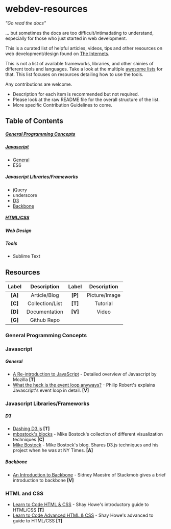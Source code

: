 # webdev-resources
*"Go read the docs"*

... but sometimes the docs are too difficult/intimadating to understand, especially for those who just started in web development.

This is a curated list of helpful articles, videos, tips and other resources on web development/design found on [The Internets](https://en.wikipedia.org/wiki/Internets). 

This is not a list of available frameworks, libraries, and other shinies of different tools and languages. Take a look at the multiple [awesome lists](https://github.com/bayandin/awesome-awesomeness) for that. This list focuses on resources detailing how to use the tools. 

Any contributions are welcome.  
- Description for each item is recommended but not required.
- Please look at the raw README file for the overall structure of the list.
- More specific Contribution Guidelines to come.

## Table of Contents

##### [General Programming Concepts](#general-programming-concepts)

##### [Javascript](#javascript)

  - [General](#general) 
  - ES6 

##### Javascript Libraries/Frameworks 

  - jQuery
  - underscore
  - [D3](#d3)
  - [Backbone](#backbone)

##### [HTML/CSS](#html-and-css)

##### Web Design

##### Tools

  - Sublime Text

## Resources

|Label   | Description      |Label   | Description      |
|:------:|:----------------:|:------:|:----------------:|
|**[A]** | Article/Blog     |**[P]** | Picture/Image    |
|**[C]** | Collection/List  |**[T]** | Tutorial         |
|**[D]** | Documentation    |**[V]** | Video            |
|**[G]** | Github Repo      |

### General Programming Concepts

### Javascript

##### General
  - [A Re-introduction to JavaScript](https://developer.mozilla.org/en-US/docs/Web/JavaScript/A_re-introduction_to_JavaScript) - Detailed overview of Javascript by Mozilla **[T]**
  - [What the heck is the event loop anyways?](https://www.youtube.com/watch?v=8aGhZQkoFbQ&list=PLyVfgU2gtItg3OOaHEPk5SmqfWHDgRenK&index=1) - Philip Robert's explains Javascript's event loop in detail. **[V]**

### Javascript Libraries/Frameworks

##### D3

  - [Dashing D3.js](https://www.dashingd3js.com/) **[T]**
  - [mbostock's blocks](http://bl.ocks.org/mbostock) - Mike Bostock's collection of different visualization techniques **[C]**
  - [Mike Bostock](http://bost.ocks.org/mike/) - Mike Bostock's blog. Shares D3.js techniques and his project when he was at NY Times. **[A]**

##### Backbone

  - [An Introduction to Backbone](https://www.youtube.com/watch?v=PcTVQyrWSSs) - Sidney Maestre of Stackmob gives a brief introduction to backbone **[V]**

### HTML and CSS

  - [Learn to Code HTML & CSS](http://learn.shayhowe.com/html-css/) - Shay Howe's introductory guide to HTML/CSS **[T]**
  - [Learn to Code Advanced HTML & CSS](http://learn.shayhowe.com/advanced-html-css/) - Shay Howe's advanced to guide to HTML/CSS **[T]**

